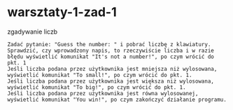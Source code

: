 # warsztaty-1-zad-1
zgadywanie liczb


    Zadać pytanie: "Guess the number: " i pobrać liczbę z klawiatury.
    Sprawdzić, czy wprowadzony napis, to rzeczywiście liczba i w razie błędu wyświetlić komunikat "It's not a number!", po czym wrócić do pkt. 1
    Jeśli liczba podana przez użytkownika jest mniejsza niż wylosowana, wyświetlić komunikat "To small!", po czym wrócić do pkt. 1.
    Jeśli liczba podana przez użytkownika jest większa niż wylosowana, wyświetlić komunikat "To big!", po czym wrócić do pkt. 1.
    Jeśli liczba podana przez użytkownika jest równa wylosowanej, wyświetlić komunikat "You win!", po czym zakończyć działanie programu.
